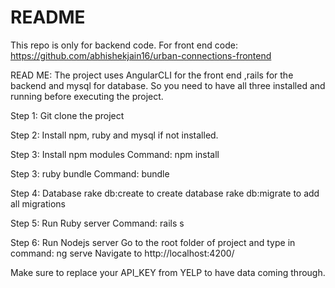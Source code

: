 # README
This repo is only for backend code.
For front end code: https://github.com/abhishekjain16/urban-connections-frontend

READ ME:
The project uses AngularCLI for the front end ,rails for the backend and mysql for database.
So you need to have all three installed and running before executing the project.

Step 1:
Git clone the project

Step 2: Install npm, ruby and mysql if not installed.

Step 3: Install npm modules 
Command: npm install

Step 3: ruby bundle
Command: bundle

Step 4: Database
rake db:create to create database
rake db:migrate to add all migrations

Step 5: Run Ruby server
Command: rails s

Step 6: Run Nodejs server
Go to the root folder of project and type in command: ng serve
Navigate to http://localhost:4200/



Make sure to replace your API_KEY from YELP to have data coming through.
